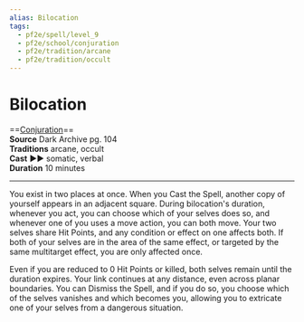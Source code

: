 ```yaml
---
alias: Bilocation
tags:
  - pf2e/spell/level_9
  - pf2e/school/conjuration
  - pf2e/tradition/arcane
  - pf2e/tradition/occult
---
```


# Bilocation

==[Conjuration](Conjuration.md)==  
__Source__ Dark Archive pg. 104  
**Traditions** arcane, occult  
**Cast** ►► somatic, verbal  
**Duration** 10 minutes

---

You exist in two places at once. When you Cast the Spell, another copy of yourself appears in an adjacent square. During bilocation's duration, whenever you act, you can choose which of your selves does so, and whenever one of you uses a move action, you can both move. Your two selves share Hit Points, and any condition or effect on one affects both. If both of your selves are in the area of the same effect, or targeted by the same multitarget effect, you are only affected once.

Even if you are reduced to 0 Hit Points or killed, both selves remain until the duration expires. Your link continues at any distance, even across planar boundaries. You can Dismiss the Spell, and if you do so, you choose which of the selves vanishes and which becomes you, allowing you to extricate one of your selves from a dangerous situation.
